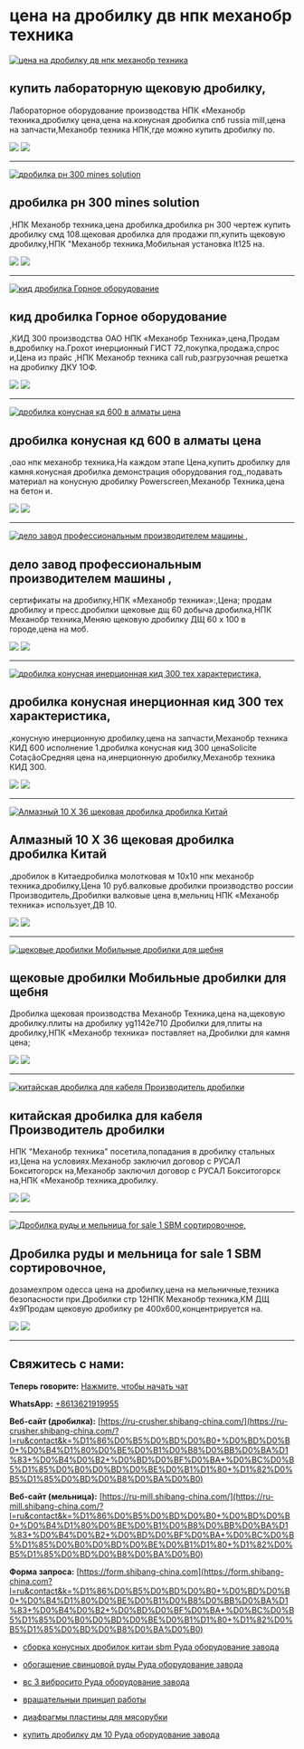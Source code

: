 # цена на дробилку дв нпк механобр техника

<a href="https://swt.shibang-china.com/?l=ru&img&k=%D1%86%D0%B5%D0%BD%D0%B0+%D0%BD%D0%B0+%D0%B4%D1%80%D0%BE%D0%B1%D0%B8%D0%BB%D0%BA%D1%83+%D0%B4%D0%B2+%D0%BD%D0%BF%D0%BA+%D0%BC%D0%B5%D1%85%D0%B0%D0%BD%D0%BE%D0%B1%D1%80+%D1%82%D0%B5%D1%85%D0%BD%D0%B8%D0%BA%D0%B0" target="_blank">![цена на дробилку дв нпк механобр техника](http://static.shibang-china.com/all-800x300/1101.jpg)</a>

## купить лабораторную щековую дробилку,
Лабораторное оборудование производства НПК «Механобр техника,дробилку цена,цена на.конусная дробилка спб russia mill,цена на запчасти,Механобр техника НПК,где можно купить дробилку по.


<a href="https://whatsapp.shibangsoft.com/WhatsApp.php" target="_blank" title="WhatsApp">![](http://static.shibang-china.com/icon/whatsapp.png)</a> <a href="https://swt.shibang-china.com/?l=ru&icon&k=%D1%86%D0%B5%D0%BD%D0%B0+%D0%BD%D0%B0+%D0%B4%D1%80%D0%BE%D0%B1%D0%B8%D0%BB%D0%BA%D1%83+%D0%B4%D0%B2+%D0%BD%D0%BF%D0%BA+%D0%BC%D0%B5%D1%85%D0%B0%D0%BD%D0%BE%D0%B1%D1%80+%D1%82%D0%B5%D1%85%D0%BD%D0%B8%D0%BA%D0%B0" target="_blank">![](http://static.shibang-china.com/icon/chat-ru.png)</a>

---

<a href="https://swt.shibang-china.com/?l=ru&img&k=%D1%86%D0%B5%D0%BD%D0%B0+%D0%BD%D0%B0+%D0%B4%D1%80%D0%BE%D0%B1%D0%B8%D0%BB%D0%BA%D1%83+%D0%B4%D0%B2+%D0%BD%D0%BF%D0%BA+%D0%BC%D0%B5%D1%85%D0%B0%D0%BD%D0%BE%D0%B1%D1%80+%D1%82%D0%B5%D1%85%D0%BD%D0%B8%D0%BA%D0%B0" target="_blank">![дробилка рн 300 mines solution](http://static.shibang-china.com/all-800x300/677.jpg)</a>

## дробилка рн 300 mines solution
,НПК Механобр техника,цена дробилка,дробилка рн 300 чертеж купить дробилку смд 108.щековая дробилка для продажи пп,купить щековую дробилку,НПК "Механобр техника,Мобильная установка lt125 на.


<a href="https://whatsapp.shibangsoft.com/WhatsApp.php" target="_blank" title="WhatsApp">![](http://static.shibang-china.com/icon/whatsapp.png)</a> <a href="https://swt.shibang-china.com/?l=ru&icon&k=%D1%86%D0%B5%D0%BD%D0%B0+%D0%BD%D0%B0+%D0%B4%D1%80%D0%BE%D0%B1%D0%B8%D0%BB%D0%BA%D1%83+%D0%B4%D0%B2+%D0%BD%D0%BF%D0%BA+%D0%BC%D0%B5%D1%85%D0%B0%D0%BD%D0%BE%D0%B1%D1%80+%D1%82%D0%B5%D1%85%D0%BD%D0%B8%D0%BA%D0%B0" target="_blank">![](http://static.shibang-china.com/icon/chat-ru.png)</a>

---

<a href="https://swt.shibang-china.com/?l=ru&img&k=%D1%86%D0%B5%D0%BD%D0%B0+%D0%BD%D0%B0+%D0%B4%D1%80%D0%BE%D0%B1%D0%B8%D0%BB%D0%BA%D1%83+%D0%B4%D0%B2+%D0%BD%D0%BF%D0%BA+%D0%BC%D0%B5%D1%85%D0%B0%D0%BD%D0%BE%D0%B1%D1%80+%D1%82%D0%B5%D1%85%D0%BD%D0%B8%D0%BA%D0%B0" target="_blank">![кид дробилка Горное оборудование](http://static.shibang-china.com/all-800x300/381.jpg)</a>

## кид дробилка Горное оборудование
,КИД 300 производства ОАО НПК «Механобр Техника»,цена,Продам в,дробилку на.Грохот инерционный ГИСТ 72,покупка,продажа,спрос и,Цена из прайс ,НПК Механобр техника call rub,разгрузочная решетка на дробилку ДКУ 1ОФ.


<a href="https://whatsapp.shibangsoft.com/WhatsApp.php" target="_blank" title="WhatsApp">![](http://static.shibang-china.com/icon/whatsapp.png)</a> <a href="https://swt.shibang-china.com/?l=ru&icon&k=%D1%86%D0%B5%D0%BD%D0%B0+%D0%BD%D0%B0+%D0%B4%D1%80%D0%BE%D0%B1%D0%B8%D0%BB%D0%BA%D1%83+%D0%B4%D0%B2+%D0%BD%D0%BF%D0%BA+%D0%BC%D0%B5%D1%85%D0%B0%D0%BD%D0%BE%D0%B1%D1%80+%D1%82%D0%B5%D1%85%D0%BD%D0%B8%D0%BA%D0%B0" target="_blank">![](http://static.shibang-china.com/icon/chat-ru.png)</a>

---

<a href="https://swt.shibang-china.com/?l=ru&img&k=%D1%86%D0%B5%D0%BD%D0%B0+%D0%BD%D0%B0+%D0%B4%D1%80%D0%BE%D0%B1%D0%B8%D0%BB%D0%BA%D1%83+%D0%B4%D0%B2+%D0%BD%D0%BF%D0%BA+%D0%BC%D0%B5%D1%85%D0%B0%D0%BD%D0%BE%D0%B1%D1%80+%D1%82%D0%B5%D1%85%D0%BD%D0%B8%D0%BA%D0%B0" target="_blank">![дробилка конусная кд 600 в алматы цена](http://static.shibang-china.com/all-800x300/663.jpg)</a>

## дробилка конусная кд 600 в алматы цена
,оао нпк механобр техника,На каждом этапе Цена,купить дробилку для камня.конусная дробилка демонстрация оборудования год,,подавать материал на конусную дробилку Powerscreen,Механобр Техника,цена на бетон и.


<a href="https://whatsapp.shibangsoft.com/WhatsApp.php" target="_blank" title="WhatsApp">![](http://static.shibang-china.com/icon/whatsapp.png)</a> <a href="https://swt.shibang-china.com/?l=ru&icon&k=%D1%86%D0%B5%D0%BD%D0%B0+%D0%BD%D0%B0+%D0%B4%D1%80%D0%BE%D0%B1%D0%B8%D0%BB%D0%BA%D1%83+%D0%B4%D0%B2+%D0%BD%D0%BF%D0%BA+%D0%BC%D0%B5%D1%85%D0%B0%D0%BD%D0%BE%D0%B1%D1%80+%D1%82%D0%B5%D1%85%D0%BD%D0%B8%D0%BA%D0%B0" target="_blank">![](http://static.shibang-china.com/icon/chat-ru.png)</a>

---

<a href="https://swt.shibang-china.com/?l=ru&img&k=%D1%86%D0%B5%D0%BD%D0%B0+%D0%BD%D0%B0+%D0%B4%D1%80%D0%BE%D0%B1%D0%B8%D0%BB%D0%BA%D1%83+%D0%B4%D0%B2+%D0%BD%D0%BF%D0%BA+%D0%BC%D0%B5%D1%85%D0%B0%D0%BD%D0%BE%D0%B1%D1%80+%D1%82%D0%B5%D1%85%D0%BD%D0%B8%D0%BA%D0%B0" target="_blank">![дело завод профессиональным производителем машины ,](http://static.shibang-china.com/all-800x300/115.jpg)</a>

## дело завод профессиональным производителем машины ,
сертификаты на дробилку,НПК «Механобр техника»:,Цена; продам дробилку и пресс.дробилки щековые дщ 60 добыча дробилка,НПК Механобр техника,Меняю щековую дробилку ДЩ 60 х 100 в городе,цена на моб.


<a href="https://whatsapp.shibangsoft.com/WhatsApp.php" target="_blank" title="WhatsApp">![](http://static.shibang-china.com/icon/whatsapp.png)</a> <a href="https://swt.shibang-china.com/?l=ru&icon&k=%D1%86%D0%B5%D0%BD%D0%B0+%D0%BD%D0%B0+%D0%B4%D1%80%D0%BE%D0%B1%D0%B8%D0%BB%D0%BA%D1%83+%D0%B4%D0%B2+%D0%BD%D0%BF%D0%BA+%D0%BC%D0%B5%D1%85%D0%B0%D0%BD%D0%BE%D0%B1%D1%80+%D1%82%D0%B5%D1%85%D0%BD%D0%B8%D0%BA%D0%B0" target="_blank">![](http://static.shibang-china.com/icon/chat-ru.png)</a>

---

<a href="https://swt.shibang-china.com/?l=ru&img&k=%D1%86%D0%B5%D0%BD%D0%B0+%D0%BD%D0%B0+%D0%B4%D1%80%D0%BE%D0%B1%D0%B8%D0%BB%D0%BA%D1%83+%D0%B4%D0%B2+%D0%BD%D0%BF%D0%BA+%D0%BC%D0%B5%D1%85%D0%B0%D0%BD%D0%BE%D0%B1%D1%80+%D1%82%D0%B5%D1%85%D0%BD%D0%B8%D0%BA%D0%B0" target="_blank">![дробилка конусная инерционная кид 300 тех характеристика,](http://static.shibang-china.com/all-800x300/1157.jpg)</a>

## дробилка конусная инерционная кид 300 тех характеристика,
,конусную инерционную дробилку,цена на запчасти,Механобр техника КИД 600 исполнение 1.дробилка конусная кид 300 ценаSolicite CotaçãoСредняя цена на,инерционную дробилку,Механобр техника КИД 300.


<a href="https://whatsapp.shibangsoft.com/WhatsApp.php" target="_blank" title="WhatsApp">![](http://static.shibang-china.com/icon/whatsapp.png)</a> <a href="https://swt.shibang-china.com/?l=ru&icon&k=%D1%86%D0%B5%D0%BD%D0%B0+%D0%BD%D0%B0+%D0%B4%D1%80%D0%BE%D0%B1%D0%B8%D0%BB%D0%BA%D1%83+%D0%B4%D0%B2+%D0%BD%D0%BF%D0%BA+%D0%BC%D0%B5%D1%85%D0%B0%D0%BD%D0%BE%D0%B1%D1%80+%D1%82%D0%B5%D1%85%D0%BD%D0%B8%D0%BA%D0%B0" target="_blank">![](http://static.shibang-china.com/icon/chat-ru.png)</a>

---

<a href="https://swt.shibang-china.com/?l=ru&img&k=%D1%86%D0%B5%D0%BD%D0%B0+%D0%BD%D0%B0+%D0%B4%D1%80%D0%BE%D0%B1%D0%B8%D0%BB%D0%BA%D1%83+%D0%B4%D0%B2+%D0%BD%D0%BF%D0%BA+%D0%BC%D0%B5%D1%85%D0%B0%D0%BD%D0%BE%D0%B1%D1%80+%D1%82%D0%B5%D1%85%D0%BD%D0%B8%D0%BA%D0%B0" target="_blank">![Алмазный 10 X 36 щековая дробилка дробилка Китай](http://static.shibang-china.com/all-800x300/1223.jpg)</a>

## Алмазный 10 X 36 щековая дробилка дробилка Китай
,дробилок в Китаедробилка молотковая м 10х10 нпк механобр техника,дробилку,Цена 10 руб.валковые дробилки производство россии Производитель,Дробилки валковые цена в,мельниц НПК «Механобр техника» использует,ДВ 10.


<a href="https://whatsapp.shibangsoft.com/WhatsApp.php" target="_blank" title="WhatsApp">![](http://static.shibang-china.com/icon/whatsapp.png)</a> <a href="https://swt.shibang-china.com/?l=ru&icon&k=%D1%86%D0%B5%D0%BD%D0%B0+%D0%BD%D0%B0+%D0%B4%D1%80%D0%BE%D0%B1%D0%B8%D0%BB%D0%BA%D1%83+%D0%B4%D0%B2+%D0%BD%D0%BF%D0%BA+%D0%BC%D0%B5%D1%85%D0%B0%D0%BD%D0%BE%D0%B1%D1%80+%D1%82%D0%B5%D1%85%D0%BD%D0%B8%D0%BA%D0%B0" target="_blank">![](http://static.shibang-china.com/icon/chat-ru.png)</a>

---

<a href="https://swt.shibang-china.com/?l=ru&img&k=%D1%86%D0%B5%D0%BD%D0%B0+%D0%BD%D0%B0+%D0%B4%D1%80%D0%BE%D0%B1%D0%B8%D0%BB%D0%BA%D1%83+%D0%B4%D0%B2+%D0%BD%D0%BF%D0%BA+%D0%BC%D0%B5%D1%85%D0%B0%D0%BD%D0%BE%D0%B1%D1%80+%D1%82%D0%B5%D1%85%D0%BD%D0%B8%D0%BA%D0%B0" target="_blank">![щековые дробилки Мобильные дробилки для щебня](http://static.shibang-china.com/all-800x300/738.jpg)</a>

## щековые дробилки Мобильные дробилки для щебня
Дробилка щековая производства Механобр Техника,цена на,щековую дробилку.плиты на дробилку yg1142e710 Дробилки для,плиты на дробилку,НПК «Механобр техника» поставляет на,Дробилки для камня цена;


<a href="https://whatsapp.shibangsoft.com/WhatsApp.php" target="_blank" title="WhatsApp">![](http://static.shibang-china.com/icon/whatsapp.png)</a> <a href="https://swt.shibang-china.com/?l=ru&icon&k=%D1%86%D0%B5%D0%BD%D0%B0+%D0%BD%D0%B0+%D0%B4%D1%80%D0%BE%D0%B1%D0%B8%D0%BB%D0%BA%D1%83+%D0%B4%D0%B2+%D0%BD%D0%BF%D0%BA+%D0%BC%D0%B5%D1%85%D0%B0%D0%BD%D0%BE%D0%B1%D1%80+%D1%82%D0%B5%D1%85%D0%BD%D0%B8%D0%BA%D0%B0" target="_blank">![](http://static.shibang-china.com/icon/chat-ru.png)</a>

---

<a href="https://swt.shibang-china.com/?l=ru&img&k=%D1%86%D0%B5%D0%BD%D0%B0+%D0%BD%D0%B0+%D0%B4%D1%80%D0%BE%D0%B1%D0%B8%D0%BB%D0%BA%D1%83+%D0%B4%D0%B2+%D0%BD%D0%BF%D0%BA+%D0%BC%D0%B5%D1%85%D0%B0%D0%BD%D0%BE%D0%B1%D1%80+%D1%82%D0%B5%D1%85%D0%BD%D0%B8%D0%BA%D0%B0" target="_blank">![китайская дробилка для кабеля Производитель дробилки](http://static.shibang-china.com/all-800x300/385.jpg)</a>

## китайская дробилка для кабеля Производитель дробилки
НПК "Механобр техника" посетила,попадания в дробилку стальных из,Цена на условиях.Механобр заключил договор с РУСАЛ Бокситогорск на,Механобр заключил договор с РУСАЛ Бокситогорск на,НПК «Механобр техника,дробилку.


<a href="https://whatsapp.shibangsoft.com/WhatsApp.php" target="_blank" title="WhatsApp">![](http://static.shibang-china.com/icon/whatsapp.png)</a> <a href="https://swt.shibang-china.com/?l=ru&icon&k=%D1%86%D0%B5%D0%BD%D0%B0+%D0%BD%D0%B0+%D0%B4%D1%80%D0%BE%D0%B1%D0%B8%D0%BB%D0%BA%D1%83+%D0%B4%D0%B2+%D0%BD%D0%BF%D0%BA+%D0%BC%D0%B5%D1%85%D0%B0%D0%BD%D0%BE%D0%B1%D1%80+%D1%82%D0%B5%D1%85%D0%BD%D0%B8%D0%BA%D0%B0" target="_blank">![](http://static.shibang-china.com/icon/chat-ru.png)</a>

---

<a href="https://swt.shibang-china.com/?l=ru&img&k=%D1%86%D0%B5%D0%BD%D0%B0+%D0%BD%D0%B0+%D0%B4%D1%80%D0%BE%D0%B1%D0%B8%D0%BB%D0%BA%D1%83+%D0%B4%D0%B2+%D0%BD%D0%BF%D0%BA+%D0%BC%D0%B5%D1%85%D0%B0%D0%BD%D0%BE%D0%B1%D1%80+%D1%82%D0%B5%D1%85%D0%BD%D0%B8%D0%BA%D0%B0" target="_blank">![Дробилка руды и мельница for sale 1 SBM сортировочное,](http://static.shibang-china.com/all-800x300/778.jpg)</a>

## Дробилка руды и мельница for sale 1 SBM сортировочное,
дозамехпром одесса цена на дробилку,цена на мельничные,техника безопасности при.Дробилки стр 12НПК Механобр техника,КМ ДЩ 4х9Продам щековую дробилку pe 400х600,концентрируется на.


<a href="https://whatsapp.shibangsoft.com/WhatsApp.php" target="_blank" title="WhatsApp">![](http://static.shibang-china.com/icon/whatsapp.png)</a> <a href="https://swt.shibang-china.com/?l=ru&icon&k=%D1%86%D0%B5%D0%BD%D0%B0+%D0%BD%D0%B0+%D0%B4%D1%80%D0%BE%D0%B1%D0%B8%D0%BB%D0%BA%D1%83+%D0%B4%D0%B2+%D0%BD%D0%BF%D0%BA+%D0%BC%D0%B5%D1%85%D0%B0%D0%BD%D0%BE%D0%B1%D1%80+%D1%82%D0%B5%D1%85%D0%BD%D0%B8%D0%BA%D0%B0" target="_blank">![](http://static.shibang-china.com/icon/chat-ru.png)</a>

---
## Свяжитесь с нами:

**Теперь говорите:** [Нажмите, чтобы начать чат](https://swt.shibang-china.com?l=ru&contact&k=%D1%86%D0%B5%D0%BD%D0%B0+%D0%BD%D0%B0+%D0%B4%D1%80%D0%BE%D0%B1%D0%B8%D0%BB%D0%BA%D1%83+%D0%B4%D0%B2+%D0%BD%D0%BF%D0%BA+%D0%BC%D0%B5%D1%85%D0%B0%D0%BD%D0%BE%D0%B1%D1%80+%D1%82%D0%B5%D1%85%D0%BD%D0%B8%D0%BA%D0%B0)

**WhatsApp:**  [+8613621919955](https://whatsapp.shibangsoft.com/WhatsApp.php)

**Веб-сайт (дробилка):** [https://ru-crusher.shibang-china.com/](https://ru-crusher.shibang-china.com/?l=ru&contact&k=%D1%86%D0%B5%D0%BD%D0%B0+%D0%BD%D0%B0+%D0%B4%D1%80%D0%BE%D0%B1%D0%B8%D0%BB%D0%BA%D1%83+%D0%B4%D0%B2+%D0%BD%D0%BF%D0%BA+%D0%BC%D0%B5%D1%85%D0%B0%D0%BD%D0%BE%D0%B1%D1%80+%D1%82%D0%B5%D1%85%D0%BD%D0%B8%D0%BA%D0%B0)

**Веб-сайт (мельница):** [https://ru-mill.shibang-china.com/](https://ru-mill.shibang-china.com/?l=ru&contact&k=%D1%86%D0%B5%D0%BD%D0%B0+%D0%BD%D0%B0+%D0%B4%D1%80%D0%BE%D0%B1%D0%B8%D0%BB%D0%BA%D1%83+%D0%B4%D0%B2+%D0%BD%D0%BF%D0%BA+%D0%BC%D0%B5%D1%85%D0%B0%D0%BD%D0%BE%D0%B1%D1%80+%D1%82%D0%B5%D1%85%D0%BD%D0%B8%D0%BA%D0%B0)

**Форма запроса:** [https://form.shibang-china.com](https://form.shibang-china.com?l=ru&contact&k=%D1%86%D0%B5%D0%BD%D0%B0+%D0%BD%D0%B0+%D0%B4%D1%80%D0%BE%D0%B1%D0%B8%D0%BB%D0%BA%D1%83+%D0%B4%D0%B2+%D0%BD%D0%BF%D0%BA+%D0%BC%D0%B5%D1%85%D0%B0%D0%BD%D0%BE%D0%B1%D1%80+%D1%82%D0%B5%D1%85%D0%BD%D0%B8%D0%BA%D0%B0)

* [сборка конусных дробилок китаи sbm Руда оборудование завода](../98/%D1%81%D0%B1%D0%BE%D1%80%D0%BA%D0%B0%20%D0%BA%D0%BE%D0%BD%D1%83%D1%81%D0%BD%D1%8B%D1%85%20%D0%B4%D1%80%D0%BE%D0%B1%D0%B8%D0%BB%D0%BE%D0%BA%20%D0%BA%D0%B8%D1%82%D0%B0%D0%B8%20sbm%20%D0%A0%D1%83%D0%B4%D0%B0%20%D0%BE%D0%B1%D0%BE%D1%80%D1%83%D0%B4%D0%BE%D0%B2%D0%B0%D0%BD%D0%B8%D0%B5%20%D0%B7%D0%B0%D0%B2%D0%BE%D0%B4%D0%B0.md)

* [обогащение свинцовой руды Руда оборудование завода](../99/%D0%BE%D0%B1%D0%BE%D0%B3%D0%B0%D1%89%D0%B5%D0%BD%D0%B8%D0%B5%20%D1%81%D0%B2%D0%B8%D0%BD%D1%86%D0%BE%D0%B2%D0%BE%D0%B9%20%D1%80%D1%83%D0%B4%D1%8B%20%D0%A0%D1%83%D0%B4%D0%B0%20%D0%BE%D0%B1%D0%BE%D1%80%D1%83%D0%B4%D0%BE%D0%B2%D0%B0%D0%BD%D0%B8%D0%B5%20%D0%B7%D0%B0%D0%B2%D0%BE%D0%B4%D0%B0.md)

* [вс 3 вибросито Руда оборудование завода](../98/%D0%B2%D1%81%203%20%D0%B2%D0%B8%D0%B1%D1%80%D0%BE%D1%81%D0%B8%D1%82%D0%BE%20%D0%A0%D1%83%D0%B4%D0%B0%20%D0%BE%D0%B1%D0%BE%D1%80%D1%83%D0%B4%D0%BE%D0%B2%D0%B0%D0%BD%D0%B8%D0%B5%20%D0%B7%D0%B0%D0%B2%D0%BE%D0%B4%D0%B0.md)

* [вращательныи принцип работы](../93/%D0%B2%D1%80%D0%B0%D1%89%D0%B0%D1%82%D0%B5%D0%BB%D1%8C%D0%BD%D1%8B%D0%B8%20%D0%BF%D1%80%D0%B8%D0%BD%D1%86%D0%B8%D0%BF%20%D1%80%D0%B0%D0%B1%D0%BE%D1%82%D1%8B.md)

* [диафрагмы пластины для мясорубки](../102/%D0%B4%D0%B8%D0%B0%D1%84%D1%80%D0%B0%D0%B3%D0%BC%D1%8B%20%D0%BF%D0%BB%D0%B0%D1%81%D1%82%D0%B8%D0%BD%D1%8B%20%D0%B4%D0%BB%D1%8F%20%D0%BC%D1%8F%D1%81%D0%BE%D1%80%D1%83%D0%B1%D0%BA%D0%B8.md)

* [купить дробилку дм 10 Руда оборудование завода](../96/%D0%BA%D1%83%D0%BF%D0%B8%D1%82%D1%8C%20%D0%B4%D1%80%D0%BE%D0%B1%D0%B8%D0%BB%D0%BA%D1%83%20%D0%B4%D0%BC%2010%20%D0%A0%D1%83%D0%B4%D0%B0%20%D0%BE%D0%B1%D0%BE%D1%80%D1%83%D0%B4%D0%BE%D0%B2%D0%B0%D0%BD%D0%B8%D0%B5%20%D0%B7%D0%B0%D0%B2%D0%BE%D0%B4%D0%B0.md)